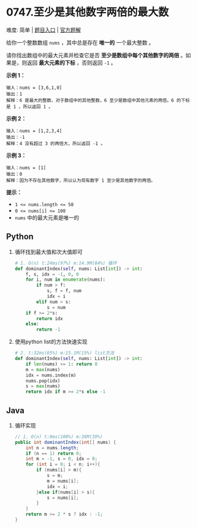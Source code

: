 # 0747.至少是其他数字两倍的最大数

难度: 简单 | [题目入口](https://leetcode-cn.com/problems/largest-number-at-least-twice-of-others/) | [官方题解](https://leetcode-cn.com/problems/largest-number-at-least-twice-of-others/solution/zhi-shao-shi-qi-ta-shu-zi-liang-bei-de-z-985m/)

给你一个整数数组 `nums` ，其中总是存在 **唯一的** 一个最大整数 。

请你找出数组中的最大元素并检查它是否 **至少是数组中每个其他数字的两倍** 。如果是，则返回 **最大元素的下标** ，否则返回 `-1` 。

 

**示例 1：**

```
输入：nums = [3,6,1,0]
输出：1
解释：6 是最大的整数，对于数组中的其他整数，6 至少是数组中其他元素的两倍。6 的下标是 1 ，所以返回 1 。
```

**示例 2：**

```
输入：nums = [1,2,3,4]
输出：-1
解释：4 没有超过 3 的两倍大，所以返回 -1 。
```

**示例 3：**

```
输入：nums = [1]
输出：0
解释：因为不存在其他数字，所以认为现有数字 1 至少是其他数字的两倍。
```

 

**提示：**

- `1 <= nums.length <= 50`
- `0 <= nums[i] <= 100`
- `nums` 中的最大元素是唯一的



## Python

1. 循环找到最大值和次大值即可

    ```python
    # 1. O(n) t:24ms(97%) m:14.9M(84%) 循环
    def dominantIndex(self, nums: List[int]) -> int:
        f, s, idx = -1, 0, 0
        for i, num in enumerate(nums):
            if num > f:
                s, f = f, num
                idx = i
            elif num > s:
                s = num
        if f >= 2*s:
            return idx
        else:
            return -1
    ```

2. 使用python list的方法快速实现

   ```python
   # 2. t:32ms(65%) m:15.1M(15%) list方法
   def dominantIndex(self, nums: List[int]) -> int:
       if len(nums) <= 1: return 0
       m = max(nums)
       idx = nums.index(m)
       nums.pop(idx)
       s = max(nums)
       return idx if m >= 2*s else -1
   ```

## Java

1. 循环实现

   ```java
   // 1. O(n) t:0ms(100%) m:36M(39%)
   public int dominantIndex(int[] nums) {
       int n = nums.length;
       if (n == 1) return 0;
       int m = -1, s = 0, idx = 0;
       for (int i = 0; i < n; i++){
           if (nums[i] > m){
               s = m;
               m = nums[i];
               idx = i;
           }else if(nums[i] > s){
               s = nums[i];
           }
       }
       return m >= 2 * s ? idx : -1;
   }
   ```

   
